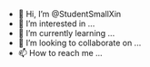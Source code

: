 - 👋 Hi, I’m @StudentSmallXin
- 👀 I’m interested in ...
- 🌱 I’m currently learning ...
- 💞️ I’m looking to collaborate on ...
- 📫 How to reach me ...

<!---
StudentSmallXin/StudentSmallXin is a ✨ special ✨ repository because its `README.md` (this file) appears on your GitHub profile.
You can click the Preview link to take a look at your changes.
--->
